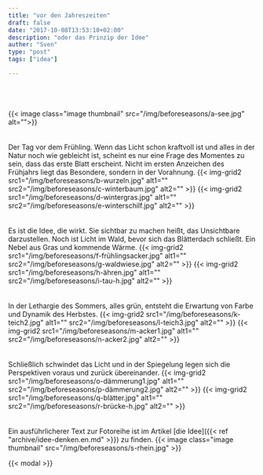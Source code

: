 ```yaml
---
title: "vor den Jahreszeiten"
draft: false
date: "2017-10-08T13:53:10+02:00"
description: "oder das Prinzip der Idee" 
auther: "Sven"
type: "post"
tags: ["idea"]

---
```


<br>
<br>
<br>
{{< image class="image thumbnail" src="/img/beforeseasons/a-see.jpg" alt="">}}  

<br>
<br>
<br>
Der Tag vor dem Frühling. Wenn das Licht schon kraftvoll ist und alles in der Natur noch wie gebleicht ist, scheint es nur eine Frage des Momentes zu sein, dass das erste Blatt erscheint. Nicht im ersten Anzeichen des Frühjahrs liegt das Besondere, sondern in der Vorahnung.  
{{< img-grid2
    src1="/img/beforeseasons/b-wurzeln.jpg"
        alt1="" 
    src2="/img/beforeseasons/c-winterbaum.jpg" 
        alt2="" 
>}}
{{< img-grid2
    src1="/img/beforeseasons/d-wintergras.jpg"
        alt1="" 
    src2="/img/beforeseasons/e-winterschilf.jpg" 
        alt2="" 
>}} 

<br>
<br>
<br>
Es ist die Idee, die wirkt. Sie sichtbar zu machen heißt, das Unsichtbare darzustellen. Noch ist Licht im Wald, bevor sich das Blätterdach schließt. Ein Nebel aus Gras und kommende Wärme.
{{< img-grid2
    src1="/img/beforeseasons/f-frühlingsacker.jpg"
        alt1="" 
    src2="/img/beforeseasons/g-waldwiese.jpg" 
        alt2="" 
>}}
{{< img-grid2
    src1="/img/beforeseasons/h-ähren.jpg"
        alt1="" 
    src2="/img/beforeseasons/i-tau-h.jpg"
        alt2="" 
>}}


<br>
<br>
<br>
In der Lethargie des Sommers, alles grün, entsteht die Erwartung von Farbe und Dynamik des Herbstes.
{{< img-grid2
    src1="/img/beforeseasons/k-teich2.jpg"
        alt1="" 
    src2="/img/beforeseasons/l-teich3.jpg" 
        alt2="" 
>}}
{{< img-grid2
    src1="/img/beforeseasons/m-acker1.jpg"
        alt1="" 
    src2="/img/beforeseasons/n-acker2.jpg" 
        alt2="" 
>}}

<br>
<br>
<br>
Schließlich schwindet das Licht und in der Spiegelung legen sich die Perspektiven voraus und zurück übereinander.
{{< img-grid2
    src1="/img/beforeseasons/o-dämmerung1.jpg"
        alt1="" 
    src2="/img/beforeseasons/p-dämmerung2.jpg" 
        alt2="" 
>}}
{{< img-grid2
    src1="/img/beforeseasons/q-blätter.jpg"
        alt1="" 
    src2="/img/beforeseasons/r-brücke-h.jpg" 
        alt2="" 
>}}

<br>
<br>
<br>
Ein ausführlicherer Text zur Fotoreihe ist im Artikel [die Idee]({{< ref "archive/idee-denken.en.md" >}}) zu finden.
{{< image class="image thumbnail" src="/img/beforeseasons/s-rhein.jpg" >}}


{{< modal >}}


